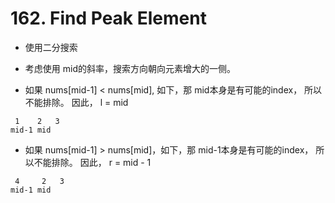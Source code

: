 # 162. Find Peak Element

- 使用二分搜索
- 考虑使用 mid的斜率，搜索方向朝向元素增大的一侧。

- 如果 nums[mid-1] < nums[mid], 如下，那 mid本身是有可能的index， 所以不能排除。 因此， l = mid

```
 1    2   3
mid-1 mid
```

- 如果 nums[mid-1] > nums[mid]，如下，那 mid-1本身是有可能的index， 所以不能排除。 因此， r = mid - 1

```
 4     2   3
mid-1 mid
```
